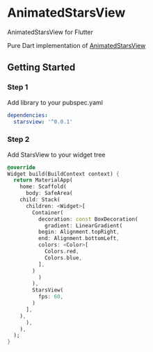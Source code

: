 
# AnimatedStarsView

AnimatedStarsView for Flutter 

Pure Dart implementation of [AnimatedStarsView](https://github.com/sofakingforever/animated-stars-android)

## Getting Started

### Step 1
Add library to your pubspec.yaml

```yaml
dependencies:
  starsview: '^0.0.1'
```

### Step 2
Add StarsView to your widget tree

```dart
@override  
Widget build(BuildContext context) {  
  return MaterialApp(  
    home: Scaffold(  
      body: SafeArea(  
	child: Stack(  
	  children: <Widget>[  
	    Container(  
	      decoration: const BoxDecoration(  
	        gradient: LinearGradient(  
		  begin: Alignment.topRight,  
		  end: Alignment.bottomLeft,  
		  colors: <Color>[  
		    Colors.red,  
		    Colors.blue,  
		  ],  
		)  
	      )  
	    ),  
	    StarsView(  
	      fps: 60,  
	    )  
	  ],  
	),  
      ),  
    ),  
  );  
}
```
